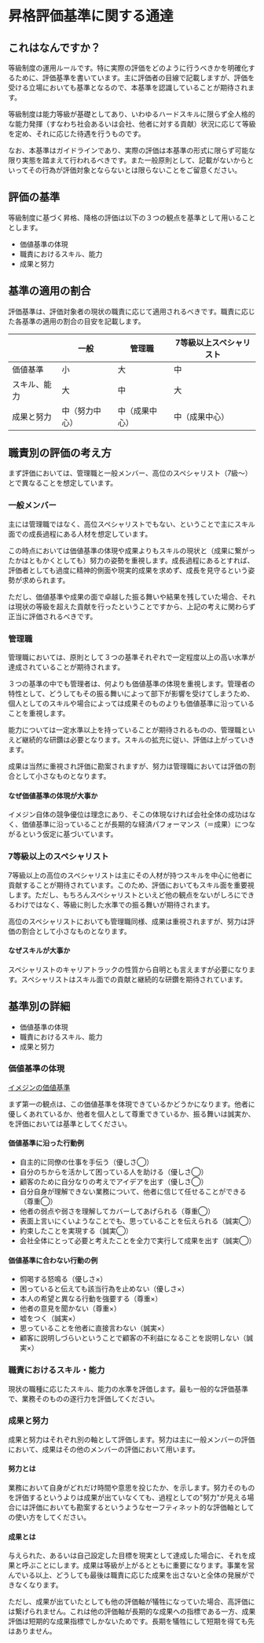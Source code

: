 # 昇格評価基準に関する通達
## これはなんですか？
等級制度の運用ルールです。特に実際の評価をどのように行うべきかを明確化するために、評価基準を書いています。主に評価者の目線で記載しますが、評価を受ける立場においても基準となるので、本基準を認識していることが期待されます。

等級制度は能力等級が基礎としてあり、いわゆるハードスキルに限らず全人格的な能力発揮（すなわち社会あるいは会社、他者に対する貢献）状況に応じて等級を定め、それに応じた待遇を行うものです。

なお、本基準はガイドラインであり、実際の評価は本基準の形式に限らず可能な限り実態を踏まえて行われるべきです。また一般原則として、記載がないからといってその行為が評価対象とならないとは限らないことをご留意ください。

## 評価の基準
等級制度に基づく昇格、降格の評価は以下の３つの観点を基準として用いることとします。

- 価値基準の体現
- 職責におけるスキル、能力
- 成果と努力

## 基準の適用の割合
評価基準は、評価対象者の現状の職責に応じて適用されるべきです。職責に応じた各基準の適用の割合の目安を記載します。

| | 一般 | 管理職 | 7等級以上スペシャリスト |
| --- | --- | --- | --- |
| 価値基準 | 小 | 大 | 中 |
| スキル、能力 | 大 | 中 | 大 |
| 成果と努力 | 中（努力中心） | 中（成果中心） | 中（成果中心） |

## 職責別の評価の考え方
まず評価においては、管理職と一般メンバー、高位のスペシャリスト（7級〜）とで異なることを想定しています。

### 一般メンバー
主には管理職ではなく、高位スペシャリストでもない、ということで主にスキル面での成長過程にある人材を想定しています。

この時点においては価値基準の体現や成果よりもスキルの現状と（成果に繋がったかはともかくとしても）努力の姿勢を重視します。成長過程にあるとすれば、評価者としても過度に精神的側面や現実的成果を求めず、成長を見守るという姿勢が求められます。

ただし、価値基準や成果の面で卓越した振る舞いや結果を残していた場合、それは現状の等級を超えた貢献を行ったということですから、上記の考えに関わらず正当に評価されるべきです。

### 管理職
管理職においては、原則として３つの基準それぞれで一定程度以上の高い水準が達成されていることが期待されます。

３つの基準の中でも管理者は、何よりも価値基準の体現を重視します。管理者の特性として、どうしてもその振る舞いによって部下が影響を受けてしまうため、個人としてのスキルや場合によっては成果そのものよりも価値基準に沿っていることを重視します。

能力については一定水準以上を持っていることが期待されるものの、管理職といえど継続的な研鑽は必要となります。スキルの拡充に従い、評価は上がっていきます。

成果は当然に重視され評価に勘案されますが、努力は管理職においては評価の割合として小さなものとなります。

#### なぜ価値基準の体現が大事か
イメジン自体の競争優位は理念にあり、そこの体現なければ会社全体の成功はなく、価値基準に沿っていることが長期的な経済パフォーマンス（＝成果）につながるという仮定に基づいています。

### 7等級以上のスペシャリスト
7等級以上の高位のスペシャリストは主にその人材が持つスキルを中心に他者に貢献することが期待されています。このため、評価においてもスキル面を重要視します。ただし、もちろんスペシャリストといえど他の観点をないがしろにできるわけではなく、等級に則した水準での振る舞いが期待されます。

高位のスペシャリストにおいても管理職同様、成果は重視されますが、努力は評価の割合として小さなものとなります。

#### なぜスキルが大事か
スペシャリストのキャリアトラックの性質から自明とも言えますが必要になります。スペシャリストはスキル面での貢献と継続的な研鑽を期待されています。

## 基準別の詳細

- 価値基準の体現
- 職責におけるスキル、能力
- 成果と努力

### 価値基準の体現
[イメジンの価値基準](https://docs.google.com/document/d/1BPAuj3O1M2GUx7B-vJL0tblGt1IMVnDZ640oDVBmcUA/edit
)

まず第一の観点は、この価値基準を体現できているかどうかになります。他者に優しくあれているか、他者を個人として尊重できているか、振る舞いは誠実か、を評価においては基準としてください。

#### 価値基準に沿った行動例

- 自主的に同僚の仕事を手伝う（優しさ◯）
- 自分のちからを活かして困っている人を助ける（優しさ◯）
- 顧客のために自分なりの考えでアイデアを出す（優しさ◯）
- 自分自身が理解できない業務について、他者に信じて任せることができる（尊重◯）
- 他者の弱点や弱さを理解してカバーしてあげられる（尊重◯）
- 表面上言いにくいようなことでも、思っていることを伝えられる（誠実◯）
- 約束したことを実現する（誠実◯）
- 会社全体にとって必要と考えたことを全力で実行して成果を出す（誠実◯）

#### 価値基準に合わない行動の例

- 恫喝する怒鳴る（優しさ×）
- 困っていると伝えても該当行為を止めない（優しさ×）
- 本人の希望と異なる行動を強要する（尊重×）
- 他者の意見を聞かない（尊重×）
- 嘘をつく（誠実×）
- 思っていることを他者に直接言わない（誠実×）
- 顧客に説明しづらいということで顧客の不利益になることを説明しない（誠実×）

### 職責におけるスキル・能力
現状の職種に応じたスキル、能力の水準を評価します。最も一般的な評価基準で、業務そのものの遂行力を評価してください。

### 成果と努力
成果と努力はそれぞれ別の軸として評価します。努力は主に一般メンバーの評価において、成果はその他のメンバーの評価において用います。

#### 努力とは
業務において自身がどれだけ時間や意思を投じたか、を示します。努力そのものを評価するというよりは成果が出ていなくても、過程としての"努力"が見える場合には評価においても勘案するというようなセーフティネット的な評価軸としての使い方をしてください。

#### 成果とは
与えられた、あるいは自己設定した目標を現実として達成した場合に、それを成果と呼ぶことにします。成果は等級が上がるとともに重要になります。事業を営んでいる以上、どうしても最後は職責に応じた成果を出さないと全体の発展ができなくなります。

ただし、成果が出ていたとしても他の評価軸が犠牲になっていた場合、高評価には繋げられません。これは他の評価軸が長期的な成果への指標である一方、成果評価は短期的な成果指標でしかないためです。長期を犠牲にして短期を得ても先はありません。
